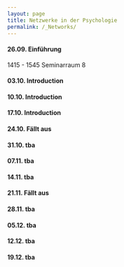 ```yaml
---
layout: page
title: Netzwerke in der Psychologie
permalink: /_Networks/
---
```

#### 26.09. Einführung
1415 - 1545 Seminarraum 8

#### 03.10. Introduction

#### 10.10. Introduction

#### 17.10. Introduction

#### 24.10. Fällt aus

#### 31.10. tba

#### 07.11. tba

#### 14.11. tba

#### 21.11. Fällt aus

#### 28.11. tba

#### 05.12. tba

#### 12.12. tba

#### 19.12. tba
